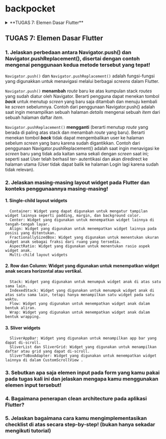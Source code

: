 # backpocket

<details>
<summary> **TUGAS 7: Elemen Dasar Flutter** </summary>
### 1. Apa perbedaan utama antara stateless dan stateful widget dalam konteks pengembangan aplikasi Flutter?
   Stateless widget tidak pernah berubah sehingga tidak bergantung pada apapun selain informasi tentang konfigurasinya; Contohnya adalah **Icon**, **IconButton**, dan **Text**

   Stateful widget bersifat dinamis karena dapat mengubah wujudnya setelah dipicu oleh _events_ yang dilakukan oleh user atau saat menerima data; Contohnya adalah **Checkbox**, **Radio**, **Slider**,         **InkWell**, **Form**,dan **TextField**
   
   
### 2. Sebutkan seluruh widget yang kamu gunakan untuk menyelesaikan tugas ini dan jelaskan fungsinya masing-masing.
   - MyApp (Class)
    Sebuah StatelessWidget yang merupakan root (akar) dari aplikasi. Ini adalah widget yang pertama kali dijalankan saat aplikasi dimulai. Widget ini digunakan untuk mengonfigurasi aplikasi, mengatur        tema serta halaman utama, dan merupakan widget yang paling awal dijalankan saat aplikasi di-run.

  - MaterialApp (Widget)
    Widget yang mengonfigurasi aplikasi Flutter dengan berbagai pengaturan. Contohnya untuk mengatur judul aplikasi, tema, dan halaman utama.
  
  - theme (ThemeData)
    Properti yang mengatur tema visual aplikasi, termasuk palet warna, tampilan, dan gaya.
  
  - colorScheme (ColorScheme)
    Properti yang mengatur palet warna untuk tema aplikasi
  
  - home (Widget)
    Properti yang mengatur halaman utama (root) aplikasi, yaitu MyHomePage.
  
  - MyHomePage (Class)
    StatelessWidget yang menjadi halaman utama home page aplikasi
  
  - Scaffold (Widget)
    Widget yang mengatur struktur dasar halaman.
  
  - AppBar (Widget)
    Widget yang menampilkan bar di lokasi paling atas halaman dengan judul 'backpocket'
  
  - SingleChildScrollView (Widget)
    Sebuah wrapper yang memungkinkan kontennya dapat digulir. Ini berguna saat ada konten yang lebih panjang dari layar.
  
  - Padding (Widget)
    Digunakan untuk menambahkan padding di sekitar konten widget lain
  
  - Column (Widget)
    Digunakan untuk menampilkan widget-child secara vertikal
  
  - Text (Widget)
    Widget untuk menampilkan teks
  
  - GridView.count (Widget)
    Widget untuk menampilkan grid layout dengan jumlah kolom yang tetap. Digunakan untuk menampilkan daftar item toko.
  
  - ShopCard (Class)
    StatelessWidget yang berwujud dan berfungsi sebagai tombol untuk diklik
  
  - Material (Widget)
    mengatur warna latar belakang.
  
  - InkWell (Widget)
    membuat area yang memperbolehkan user untuk mengeklik kartu dan menampilkan pesan Snackbar.
  
  - Icon (Widget)
    menampilkan ikon pada kartu toko.
  
  - SnackBar (Widget)
    menampilkan pesan sementara (biasanya notifikasi) di bagian bawah layar ketika user mengklik item toko.
   
### 3. Jelaskan bagaimana cara kamu mengimplementasikan checklist di atas secara step-by-step (bukan hanya sekadar mengikuti tutorial)
   1. install Flutter untuk windows dari cmd di direktori yang mau ditempatkan oleh folder proyek
   2. masuk ke direktori proyek dan create project flutter
   3. buat file baru menu.dart dalam direktori backpocket/lib untuk membuat menu utama pada aplikasi
   4. buat class MyHomePage dan class MyHomePageState pada file menu.dart
   5. import menu.dart ke main.dart
   6. ubah menu.dart dari stateful menjadi stateless
   7. Tambah list yang berisi ShopItem agar dapat menampilkan tombol-tombol di home
   8. Set Scaffold agar format tombol dapat di-scroll, memiliki padding, dan di-set menjadi gridView
   9. buat widget stateless bernama ShopCard untuk menampilkan card
   10. push kode ke repositori github
</details>

## TUGAS 7: Elemen Dasar Flutter

### 1. Jelaskan perbedaan antara Navigator.push() dan Navigator.pushReplacement(), disertai dengan contoh mengenai penggunaan kedua metode tersebut yang tepat!
   `Navigator.push()` dan `Navigator.pushReplacement()` adalah fungsi-fungsi yang digunakkan untuk menavigasi melalui berbagai _screens_ dalam Flutter.
   
   `Navigator.push()` **menambah** _route_ baru ke atas kumpulan stack _routes_ yang sudah diatur oleh Navigator. 
   Berarti pengguna dapat menekan tombol _**back**_ untuk menutup _screen_ yang baru saja ditambah dan menuju kembali  ke _screen_ sebelumnya.
   Contoh dari penggunaan Navigator.push() adalah saat ingin menampilkan sebuah halaman _details_ mengenai sebuah _item_ dari sebuah halaman daftar _item_.

   `Navigator.pushReplacement()` **mengganti** (berarti menutup _route_ yang berada di paling atas stack dan menambah _route_ yang baru). 
   Berarti menekan tombol _**back**_ tidak dapat mengembalikan user ke halaman sebelum _screen_ yang baru karena sudah digantikkan.
   Contoh dari penggunaan Navigator.pushReplacement() adalah saat ingin menavigasi ke _screen_ baru yang tidak ada kaitan sama sekali dengan _screen_ saat ini; seperti saat User telah berhasil ter-         autentikasi dan akan diredirect ke halaman utama (User tidak dapat balik ke halaman Login lagi karena sudah tidak relevan).
   
### 2. Jelaskan masing-masing layout widget pada Flutter dan konteks penggunaannya masing-masing!
#### 1. Single-child layout widgets

      Container: Widget yang dapat digunakan untuk mengatur tampilan widget lainnya seperti padding, margin, dan background color.
      Center: Widget yang digunakan untuk menempatkan widget lainnya di tengah-tengah layar.
      Align: Widget yang digunakan untuk menempatkan widget lainnya pada posisi yang ditentukan.
      FractionallySizedBox: Widget yang digunakan untuk menentukan ukuran widget anak sebagai fraksi dari ruang yang tersedia.
      AspectRatio: Widget yang digunakan untuk menentukan rasio aspek widget anak.
      Multi-child layout widgets

#### 2. Row dan Column: Widget yang digunakan untuk menempatkan widget anak secara horizontal atau vertikal.
      
      Stack: Widget yang digunakan untuk menumpuk widget anak di atas satu sama lain.
      IndexedStack: Widget yang digunakan untuk menumpuk widget anak di atas satu sama lain, tetapi hanya menampilkan satu widget pada satu waktu.
      Flow: Widget yang digunakan untuk menempatkan widget anak dalam bentuk aliran.
      Wrap: Widget yang digunakan untuk menempatkan widget anak dalam bentuk wrapping.
      
#### 3. Sliver widgets

      SliverAppBar: Widget yang digunakan untuk menampilkan app bar yang dapat di-scroll.
      SliverList dan SliverGrid: Widget yang digunakan untuk menampilkan daftar atau grid yang dapat di-scroll.
      SliverToBoxAdapter: Widget yang digunakan untuk menempatkan widget lainnya di dalam CustomScrollView .

### 3. Sebutkan apa saja elemen input pada form yang kamu pakai pada tugas kali ini dan jelaskan mengapa kamu menggunakan elemen input tersebut!
### 4. Bagaimana penerapan clean architecture pada aplikasi Flutter?
### 5. Jelaskan bagaimana cara kamu mengimplementasikan checklist di atas secara step-by-step! (bukan hanya sekadar mengikuti tutorial)

